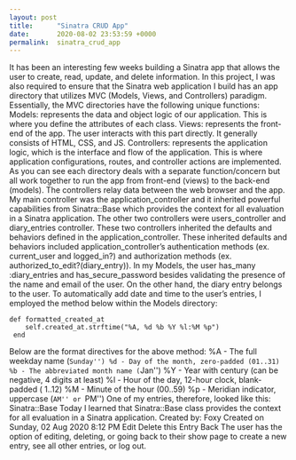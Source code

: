 ```yaml
---
layout: post
title:      "Sinatra CRUD App"
date:       2020-08-02 23:53:59 +0000
permalink:  sinatra_crud_app
---
```


It has been an interesting few weeks building a Sinatra app that allows the user to create, read, update, and delete information. In this project, I was also required to ensure that the Sinatra web application I build has an app directory that utilizes MVC (Models, Views, and Controllers) paradigm. Essentially, the MVC directories have the following unique functions:
Models: represents the data and object logic of our application. This is where you define the attributes of each class.
Views: represents the front-end of the app. The user interacts with this part directly. It generally consists of HTML, CSS,  and JS.
Controllers: represents the application logic, which is the interface and flow of the application. This is where application configurations, routes, and controller actions are implemented.
As you can see each directory deals with a separate function/concern but all work together to run the app from front-end (views) to the back-end (models). The controllers relay data between the web browser and the app.
My main controller was the application_controller and it inherited powerful capabilities from Sinatra::Base which provides the context for all evaluation in a Sinatra application. The other two controllers were users_controller and diary_entries controller. These two controllers inherited the defaults and behaviors defined in the application_controller. These inherited defaults and behaviors included application_controller’s authentication methods (ex. current_user and logged_in?) and authorization methods (ex. authorized_to_edit?(diary_entry)).
In my Models, the user has_many :diary_entries and has_secure_password besides validating the presence of the name and email of the user. On the other hand, the diary entry belongs to the user. To automatically add date and time to the user’s entries, I employed the method below within the Models directory:
```
def formatted_created_at 
    self.created_at.strftime("%A, %d %b %Y %l:%M %p")
 end
```
Below are the format directives for the above method:
%A - The full weekday name (``Sunday'')
%d - Day of the month, zero-padded (01..31)
%b - The abbreviated month name (``Jan'')
%Y - Year with century (can be negative, 4 digits at least)
%l - Hour of the day, 12-hour clock, blank-padded ( 1..12)
%M - Minute of the hour (00..59)
%p - Meridian indicator, uppercase (``AM'' or ``PM'')
One of my entries, therefore, looked like this:
Sinatra::Base
Today I learned that Sinatra::Base class provides the context for all evaluation in a Sinatra application.
Created by: Foxy
Created on Sunday, 02 Aug 2020 8:12 PM
Edit
Delete this Entry
Back
The user has the option of editing, deleting, or going back to their show page to create a new entry, see all other entries, or log out.
